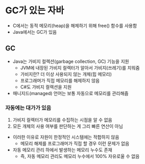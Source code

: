 # GC가 있는 자바
- C에서는 동적 메모리(heap)을 해제하기 위해 free() 함수를 사용함
- Java에서는 GC가 있음

## GC
- Java는 가비지 컬렉션(garbage collection, GC) 기능을 지원
  - JVM에 내장된 가비지 컬렉터가 알아서 가비지(쓰레기)를 치워줌
  - 가비지란? 더 이상 사용되지 않는 개체(힙 메모리)
  - 프로그래머가 직접 메모리를 해제하지 않음
  - C#도 가비지 컬렉션을 지원
- 매니지드(managed) 언어는 보통 자동으로 메모리를 관리해줌

### 자동에는 대가가 있음
1. 가비지 컬렉터가 메모리를 수집하는 시점을 알 수 없음
2. 모든 개체의 사용 여부를 판단하는 게 그리 빠른 연산이 아님

- 이러한 이유로 자원이 한정적인 시스템에는 적합하지 않음
  - 메모리 해제를 프로그래머가 직접 할 경우 이런 문제가 없음
- 자동 메모리 관리 하에서 발생하는 메모리 누수도 존재
  - 즉, 자동 메모리 관리도 메모리 누수에서 100% 자유로울 수 없음

